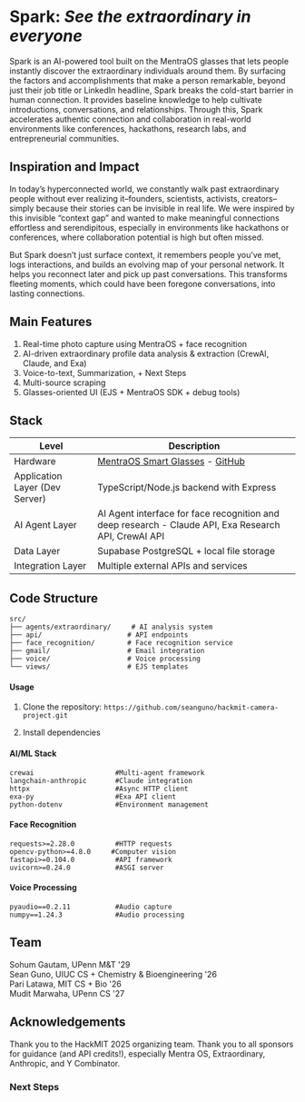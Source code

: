 # Spark: *See the extraordinary in everyone* 

Spark is an AI-powered tool built on the MentraOS glasses that lets people instantly discover the extraordinary individuals around them. By surfacing the factors and accomplishments that make a person remarkable, beyond just their job title or LinkedIn headline, Spark breaks the cold-start barrier in human connection. It provides baseline knowledge to help cultivate introductions, conversations, and relationships. Through this, Spark accelerates authentic connection and collaboration in real-world environments like conferences, hackathons, research labs, and entrepreneurial communities.

## Inspiration and Impact 
In today’s hyperconnected world, we constantly walk past extraordinary people without ever realizing it–founders, scientists, activists, creators–simply because their stories can be invisible in real life. We were inspired by this invisible “context gap” and wanted to make meaningful connections effortless and serendipitous, especially in environments like hackathons or conferences, where collaboration potential is high but often missed.

But Spark doesn’t just surface context, it remembers people you’ve met, logs interactions, and builds an evolving map of your personal network. It helps you reconnect later and pick up past conversations. This transforms fleeting moments, which could have been foregone conversations, into lasting connections. 

## Main Features 
1. Real-time photo capture using MentraOS + face recognition
2. AI-driven extraordinary profile data analysis & extraction (CrewAI, Claude, and Exa)
3. Voice-to-text, Summarization, + Next Steps
4. Multi-source scraping
5. Glasses-oriented UI (EJS + MentraOS SDK + debug tools)


## Stack 

| Level         | Description                                                                 |
|---------------|----------------------------------------------------------------------|
| Hardware            | [MentraOS Smart Glasses](https://mentra.glass/) - [GitHub](https://github.com/Mentra-Community/MentraOS)                          |
| Application Layer (Dev Server)     |   TypeScript/Node.js backend with Express |
| AI Agent Layer      |  AI Agent interface for face recognition and deep research - Claude API, Exa Research API, CrewAI API |
| Data Layer       |  Supabase PostgreSQL + local file storage |
| Integration Layer | Multiple external APIs and services | 

## Code Structure 

```
src/
├── agents/extraordinary/     # AI analysis system
├── api/                     # API endpoints
├── face_recognition/        # Face recognition service
├── gmail/                   # Email integration
├── voice/                   # Voice processing
└── views/                   # EJS templates
```

#### Usage 

1. Clone the repository:
`https://github.com/seanguno/hackmit-camera-project.git`

4. Install dependencies
  #### AI/ML Stack
  ```
  crewai                    #Multi-agent framework 
  langchain-anthropic       #Claude integration  
  httpx                     #Async HTTP client  
  exa-py                    #Exa API client
  python-dotenv             #Environment management 
  ```
  
  #### Face Recognition
  ```
  requests>=2.28.0          #HTTP requests 
  opencv-python>=4.8.0     #Computer vision 
  fastapi>=0.104.0          #API framework 
  uvicorn>=0.24.0           #ASGI server 
  ```
  
  #### Voice Processing
  ```
  pyaudio==0.2.11           #Audio capture 
  numpy==1.24.3             #Audio processing 
  ```



## Team 
Sohum Gautam, UPenn M&T '29 <br>
Sean Guno, UIUC CS + Chemistry & Bioengineering '26 <br>
Pari Latawa, MIT CS + Bio '26 <br>
Mudit Marwaha, UPenn CS '27  

## Acknowledgements
Thank you to the HackMIT 2025 organizing team. Thank you to all sponsors for guidance (and API credits!), especially Mentra OS, Extraordinary, Anthropic, and Y Combinator.

### Next Steps 
